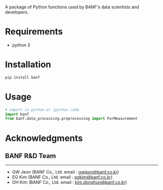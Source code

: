 A package of Python functions used by BANF's data scientists and developers.

# Requirements
- python 3

# Installation
```bash
pip install banf
```
# Usage
```python
# import in python or ipython code
import banf
from banf.data_processing.preprocessing import ForMeasurement
```

# Acknowledgments
## BANF R&D Team
---
- GW Jeon (BANF Co., Ltd. email : gwjeon@banf.co.kr)
- EG Kim (BANF Co., Ltd. email : egkim@banf.co.kr)
- DH Kim (BANF Co., Ltd. email : kim.donghun@banf.co.kr)